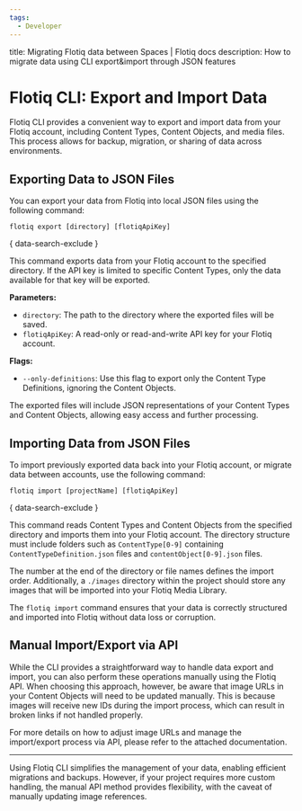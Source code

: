 ```yaml
---
tags:
  - Developer
---
```


title: Migrating Flotiq data between Spaces | Flotiq docs
description: How to migrate data using CLI export&import through JSON features

# Flotiq CLI: Export and Import Data

Flotiq CLI provides a convenient way to export and import data from your Flotiq account, including Content Types, Content Objects, and media files. This process allows for backup, migration, or sharing of data across environments.

## Exporting Data to JSON Files

You can export your data from Flotiq into local JSON files using the following command:

```
flotiq export [directory] [flotiqApiKey]
```
{ data-search-exclude }

This command exports data from your Flotiq account to the specified directory. If the API key is limited to specific Content Types, only the data available for that key will be exported.

**Parameters:**

- `directory`: The path to the directory where the exported files will be saved.
- `flotiqApiKey`: A read-only or read-and-write API key for your Flotiq account.

**Flags:**

- `--only-definitions`: Use this flag to export only the Content Type Definitions, ignoring the Content Objects.

The exported files will include JSON representations of your Content Types and Content Objects, allowing easy access and further processing.

## Importing Data from JSON Files

To import previously exported data back into your Flotiq account, or migrate data between accounts, use the following command:

```
flotiq import [projectName] [flotiqApiKey]
```
{ data-search-exclude }


This command reads Content Types and Content Objects from the specified directory and imports them into your Flotiq account. The directory structure must include folders such as `ContentType[0-9]` containing `ContentTypeDefinition.json` files and `contentObject[0-9].json` files.

The number at the end of the directory or file names defines the import order. Additionally, a `./images` directory within the project should store any images that will be imported into your Flotiq Media Library.

The `flotiq import` command ensures that your data is correctly structured and imported into Flotiq without data loss or corruption.

## Manual Import/Export via API

While the CLI provides a straightforward way to handle data export and import, you can also perform these operations manually using the Flotiq API. When choosing this approach, however, be aware that image URLs in your Content Objects will need to be updated manually. This is because images will receive new IDs during the import process, which can result in broken links if not handled properly.

For more details on how to adjust image URLs and manage the import/export process via API, please refer to the attached documentation.

---

Using Flotiq CLI simplifies the management of your data, enabling efficient migrations and backups. However, if your project requires more custom handling, the manual API method provides flexibility, with the caveat of manually updating image references.

